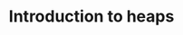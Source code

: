 ---
title: "Introduction to heaps"
published: true
morea_id: reading-screencast-9a
morea_summary: "Basic ideas about heaps"
morea_type: reading
morea_sort_order: 1
morea_url: https://www.youtube.com/watch?v=0zh4IiKaVN0
morea_labels:
 - Screencast
 - Suthers
 - 14 min
---